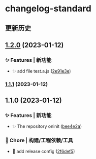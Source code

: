 # changelog-standard 
## 更新历史
## [1.2.0](https://github.com/HoMeTownSoCool/changelog-standard/compare/v1.1.1...v1.2.0) (2023-01-12)


### ✨ Features | 新功能

* ✨ add file test.a.js ([2e91e3e](https://github.com/HoMeTownSoCool/changelog-standard))

### [1.1.1](https://github.com/HoMeTownSoCool/changelog-standard/compare/v1.1.0...v1.1.1) (2023-01-12)

## 1.1.0 (2023-01-12)

### ✨ Features | 新功能

- ✨ The repository oninit ([bee4e2a](https://github.com/HoMeTownSoCool/changelog-standard))

### 🚀 Chore | 构建/工程依赖/工具

- 🤖 add release config ([2f6def5](https://github.com/HoMeTownSoCool/changelog-standard))
